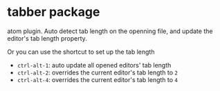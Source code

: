 # tabber package

atom plugin. Auto detect tab length on the openning file, and update the editor's tab length property.

Or you can use the shortcut to set up the tab length

- `ctrl-alt-1`: auto update all opened editors' tab length
- `ctrl-alt-2`: overrides the current editor's tab length to `2`
- `ctrl-alt-4`: overrides the current editor's tab length to `4`
